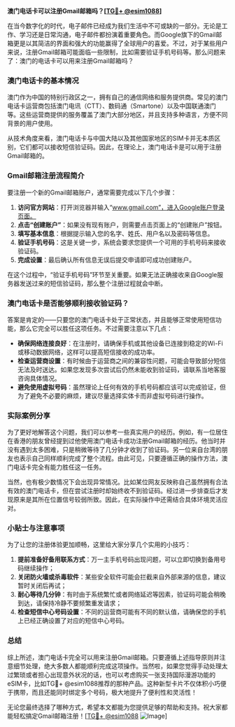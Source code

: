 **澳门电话卡可以注册Gmail邮箱吗？[[TG💪+ @esim1088](https://t.me/s/esim1088)]**

在当今数字化的时代，电子邮件已经成为我们生活中不可或缺的一部分。无论是工作、学习还是日常沟通，电子邮件都扮演着重要角色。而Google旗下的Gmail邮箱更是以其简洁的界面和强大的功能赢得了全球用户的喜爱。不过，对于某些用户来说，注册Gmail邮箱可能面临一些限制，比如需要验证手机号码等。那么问题来了：澳门的电话卡可以用来注册Gmail邮箱吗？

### 澳门电话卡的基本情况

澳门作为中国的特别行政区之一，拥有自己的通信网络和服务提供商。常见的澳门电话卡运营商包括澳门电讯（CTT）、数码通（Smartone）以及中国联通澳门等。这些运营商提供的服务覆盖了澳门大部分地区，并且支持多种语言，方便不同背景的用户使用。

从技术角度来看，澳门电话卡与中国大陆以及其他国家地区的SIM卡并无本质区别，它们都可以接收短信验证码。因此，在理论上，澳门电话卡是可以用于注册Gmail邮箱的。

### Gmail邮箱注册流程简介

要注册一个新的Gmail邮箱账户，通常需要完成以下几个步骤：

1. **访问官方网站**：打开浏览器并输入“www.gmail.com”，进入Google账户登录页面。
2. **点击“创建账户”**：如果没有现有账户，则需要点击页面上的“创建账户”按钮。
3. **填写基本信息**：根据提示输入您的名字、姓氏、用户名以及密码等信息。
4. **验证手机号码**：这是关键一步，系统会要求您提供一个可用的手机号码来接收验证码。
5. **完成设置**：最后确认所有信息无误后提交申请即可成功创建账户。

在这个过程中，“验证手机号码”环节至关重要。如果无法正确接收来自Google服务器发送过来的短信验证码，那么整个注册过程就会中断。

### 澳门电话卡是否能够顺利接收验证码？

答案是肯定的——只要您的澳门电话卡处于正常状态，并且能够正常使用短信功能，那么它完全可以胜任这项任务。不过需要注意以下几点：

- **确保网络连接良好**：在注册时，请确保手机或其他设备已连接到稳定的Wi-Fi或移动数据网络，这样可以提高短信接收的成功率。
- **检查运营商设置**：有时候由于运营商之间的兼容性问题，可能会导致部分短信无法及时送达。如果您发现多次尝试后仍然未能收到验证码，请联系当地客服咨询具体情况。
- **避免使用虚拟号码**：虽然理论上任何有效的手机号码都应该可以完成验证，但为了避免不必要的麻烦，建议尽量选择实体卡而非虚拟号码进行操作。

### 实际案例分享

为了更好地解答这个问题，我们可以参考一些真实用户的经历。例如，有一位居住在香港的朋友曾经提到过他使用澳门电话卡成功注册Gmail邮箱的经历。他当时并没有遇到太多困难，只是稍微等待了几分钟才收到了验证码。另一位来自台湾的朋友也表示自己同样顺利完成了整个流程。由此可见，只要遵循正确的操作方法，澳门电话卡完全有能力胜任这一任务。

当然，也有极少数情况下会出现异常情况。比如某位网友反映称自己虽然拥有合法有效的澳门电话卡，但在尝试注册时却始终收不到验证码。经过进一步排查后才发现原来是其所在位置信号较弱所致。因此，在实际操作中还需结合具体环境灵活应对。

### 小贴士与注意事项

为了让您的注册体验更加顺畅，这里给大家分享几个实用的小技巧：

1. **提前准备好备用联系方式**：万一主手机号码出现问题，可以立即切换到备用号码继续操作；
2. **关闭防火墙或杀毒软件**：某些安全软件可能会拦截来自外部来源的信息，建议暂时关闭后再试；
3. **耐心等待几分钟**：有时由于系统繁忙或者网络延迟等因素，验证码可能会稍晚到达，请保持冷静不要频繁重发请求；
4. **检查短信中心号码设置**：不同的运营商可能有不同的默认值，请确保您的手机上已经正确设置了对应的短信中心号码。

### 总结

综上所述，澳门电话卡完全可以用来注册Gmail邮箱。只要遵循上述指导原则并注意细节处理，绝大多数人都能顺利完成这项操作。当然啦，如果您觉得手动处理太过繁琐或者担心出现意外状况的话，也可以考虑购买一张支持国际漫游功能的eSIM卡，比如TG💪+ @esim1088推荐的那种产品。这种新型卡片不仅体积小巧便于携带，而且还能同时绑定多个号码，极大地提升了便利性和灵活性！

无论您最终选择了哪种方式，希望本文都能为您提供足够的帮助和支持。祝大家都能轻松搞定Gmail邮箱注册！[[TG💪+ @esim1088](https://t.me/s/esim1088) ![Image](https://i.postimg.cc/4NQfJmqS/Snipaste-2025-05-13-00-14-12.png)]